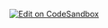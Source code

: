 [![Edit on CodeSandbox](https://codesandbox.io/static/img/play-codesandbox.svg)](https://codesandbox.io/s/github/mattjennings/react-phaser-fiber/tree/master/examples/breakout)
